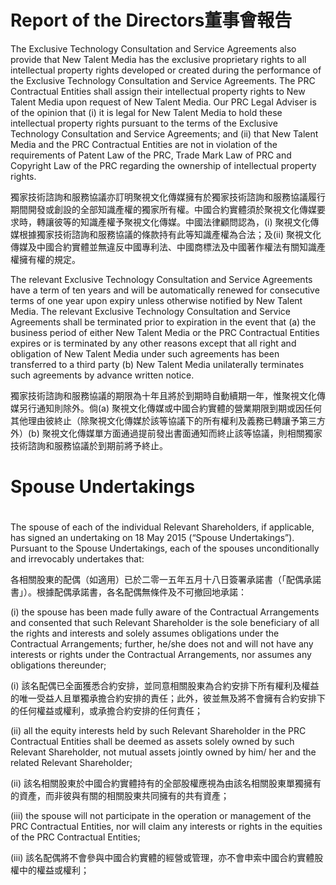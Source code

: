 # Report of the Directors董事會報告

The Exclusive Technology Consultation and Service Agreements also provide that New Talent Media has the exclusive proprietary rights to all intellectual property rights developed or created during the performance of the Exclusive Technology Consultation and Service Agreements. The PRC Contractual Entities shall assign their intellectual property rights to New Talent Media upon request of New Talent Media. Our PRC Legal Adviser is of the opinion that (i) it is legal for New Talent Media to hold these intellectual property rights pursuant to the terms of the Exclusive Technology Consultation and Service Agreements; and (ii) that New Talent Media and the PRC Contractual Entities are not in violation of the requirements of Patent Law of the PRC, Trade Mark Law of PRC and Copyright Law of the PRC regarding the ownership of intellectual property rights.

獨家技術諮詢和服務協議亦訂明聚視文化傳媒擁有於獨家技術諮詢和服務協議履行期間開發或創設的全部知識產權的獨家所有權。中國合約實體須於聚視文化傳媒要求時，轉讓彼等的知識產權予聚視文化傳媒。中國法律顧問認為，(i) 聚視文化傳媒根據獨家技術諮詢和服務協議的條款持有此等知識產權為合法；及(ii) 聚視文化傳媒及中國合約實體並無違反中國專利法、中國商標法及中國著作權法有關知識產權擁有權的規定。

The relevant Exclusive Technology Consultation and Service Agreements have a term of ten years and will be automatically renewed for consecutive terms of one year upon expiry unless otherwise notified by New Talent Media. The relevant Exclusive Technology Consultation and Service Agreements shall be terminated prior to expiration in the event that (a) the business period of either New Talent Media or the PRC Contractual Entities expires or is terminated by any other reasons except that all right and obligation of New Talent Media under such agreements has been transferred to a third party (b) New Talent Media unilaterally terminates such agreements by advance written notice.

獨家技術諮詢和服務協議的期限為十年且將於到期時自動續期一年，惟聚視文化傳媒另行通知則除外。倘(a) 聚視文化傳媒或中國合約實體的營業期限到期或因任何其他理由彼終止（除聚視文化傳媒於該等協議下的所有權利及義務已轉讓予第三方外）(b) 聚視文化傳媒單方面通過提前發出書面通知而終止該等協議，則相關獨家技術諮詢和服務協議於到期前將予終止。

# Spouse Undertakings

#

The spouse of each of the individual Relevant Shareholders, if applicable, has signed an undertaking on 18 May 2015 (“Spouse Undertakings”). Pursuant to the Spouse Undertakings, each of the spouses unconditionally and irrevocably undertakes that:

各相關股東的配偶（如適用）已於二零一五年五月十八日簽署承諾書（「配偶承諾書」）。根據配偶承諾書，各名配偶無條件及不可撤回地承諾：

(i) the spouse has been made fully aware of the Contractual Arrangements and consented that such Relevant Shareholder is the sole beneficiary of all the rights and interests and solely assumes obligations under the Contractual Arrangements; further, he/she does not and will not have any interests or rights under the Contractual Arrangements, nor assumes any obligations thereunder;

(i) 該名配偶已全面獲悉合約安排，並同意相關股東為合約安排下所有權利及權益的唯一受益人且單獨承擔合約安排的責任；此外，彼並無及將不會擁有合約安排下的任何權益或權利，或承擔合約安排的任何責任；

(ii) all the equity interests held by such Relevant Shareholder in the PRC Contractual Entities shall be deemed as assets solely owned by such Relevant Shareholder, not mutual assets jointly owned by him/ her and the related Relevant Shareholder;

(ii) 該名相關股東於中國合約實體持有的全部股權應視為由該名相關股東單獨擁有的資產，而非彼與有關的相關股東共同擁有的共有資產；

(iii) the spouse will not participate in the operation or management of the PRC Contractual Entities, nor will claim any interests or rights in the equities of the PRC Contractual Entities;

(iii) 該名配偶將不會參與中國合約實體的經營或管理，亦不會申索中國合約實體股權中的權益或權利；